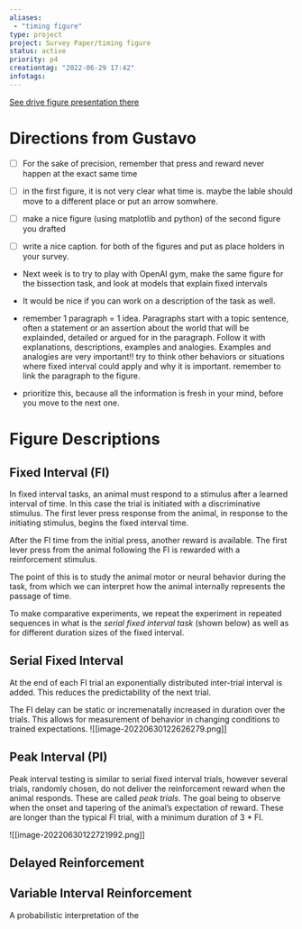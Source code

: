 ```yaml
---
aliases:
 - "timing figure"
type: project
project: Survey Paper/timing figure
status: active
priority: p4
creationtag: "2022-06-29 17:42"
infotags: 
---
```

[See drive figure presentation there](https://docs.google.com/presentation/d/1BeX5sVuRSRvF3bc7y2hh9P4VRowZ2c2YyuslGOTLT0E/edit#slide=id.p)


# Directions from Gustavo
- [ ] For the sake of precision, remember that press and reward never happen at the exact same time

- [ ] in the first figure, it is not very clear what time is. maybe the lable should move to a different place or put an arrow somwhere.

- [ ] make a nice figure (using matplotlib and python) of the second figure you drafted

- [ ] write a nice caption. for both of the figures and put as place holders in your survey.

- Next week is to try to play with OpenAI gym, make the same figure for the bissection task, and look at models that explain fixed intervals
 
- It would be nice if you can work on a description of the task as well.

- remember 1 paragraph = 1 idea. Paragraphs start with a topic sentence, often a statement or an assertion about the world that will be explainded, detailed or argued for in the paragraph. Follow it with explanations, descriptions, examples and analogies. Examples and analogies are very important!! try to think other behaviors or situations where fixed interval could apply and why it is important. remember to link the paragraph to the figure.

- prioritize this, because all the information is fresh in your mind, before you move to the next one.

# Figure Descriptions
## Fixed Interval (FI)
In fixed interval tasks, an animal must respond to a stimulus after a learned interval of time. In this case the trial is initiated with a discriminative stimulus. The first lever press response from the animal, in response to the initiating stimulus, begins the fixed interval time.

 After the FI time from the initial press, another reward is available. The first lever press from the animal following the FI is rewarded with a reinforcement stimulus.
 
The point of this is to study the animal motor or neural behavior during the task, from which we can interpret how the animal internally represents the passage of time.

To make comparative experiments, we repeat the experiment in repeated sequences in what is the *serial fixed interval task* (shown below) as well as for different duration sizes of the fixed interval. 

## Serial Fixed Interval  
At the end of each FI trial an exponentially distributed inter-trial interval is added. This reduces the predictability of the next trial.

The FI delay can be static or incremenatally increased in duration over the trials. This allows for measurement of behavior in changing conditions to trained expectations.
![[image-20220630122626279.png]]

## Peak Interval (PI)
Peak interval testing is similar to serial fixed interval trials, however several trials, randomly chosen,  do not deliver the reinforcement reward when the animal responds. These are called *peak trials*. The goal being to observe when the onset and tapering of the animal’s expectation of reward. These are longer than the typical FI trial, with a minimum duration of 3 * FI.

![[image-20220630122721992.png]]



## Delayed Reinforcement 


## Variable Interval Reinforcement
A probabilistic interpretation of the  